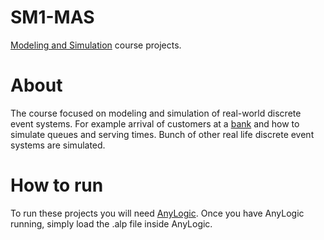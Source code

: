 # SM1-MAS
[Modeling and Simulation](https://fagbesk.sam.sdu.dk/?fag_id=38441) course projects.

# About
The course focused on modeling and simulation of real-world discrete event systems. For example arrival of customers at a [bank](https://github.com/Spiderixius/SM1-MAS/tree/master/Bank) and how to simulate queues and serving times. Bunch of other real life discrete event systems are simulated. 

# How to run
To run these projects you will need [AnyLogic](https://www.anylogic.com/). Once you have AnyLogic running, simply load the .alp file inside AnyLogic.
